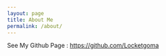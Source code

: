 ```yaml
---
layout: page
title: About Me
permalink: /about/
---
```





See My Github Page : https://github.com/Locketgoma
